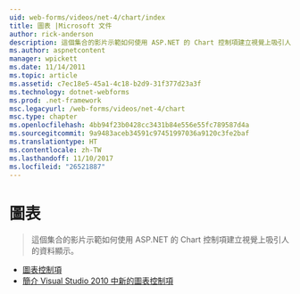 ```yaml
---
uid: web-forms/videos/net-4/chart/index
title: 圖表 |Microsoft 文件
author: rick-anderson
description: 這個集合的影片示範如何使用 ASP.NET 的 Chart 控制項建立視覺上吸引人的資料顯示。
ms.author: aspnetcontent
manager: wpickett
ms.date: 11/14/2011
ms.topic: article
ms.assetid: c7ec18e5-45a1-4c18-b2d9-31f377d23a3f
ms.technology: dotnet-webforms
ms.prod: .net-framework
msc.legacyurl: /web-forms/videos/net-4/chart
msc.type: chapter
ms.openlocfilehash: 4bb94f23b0428cc3431b84e556e55fc789587d4a
ms.sourcegitcommit: 9a9483aceb34591c97451997036a9120c3fe2baf
ms.translationtype: HT
ms.contentlocale: zh-TW
ms.lasthandoff: 11/10/2017
ms.locfileid: "26521887"
---
```

<a name="chart"></a>圖表
====================
> 這個集合的影片示範如何使用 ASP.NET 的 Chart 控制項建立視覺上吸引人的資料顯示。


- [圖表控制項](aspnet-4-quick-hit-chart-control.md)
- [簡介 Visual Studio 2010 中新的圖表控制項](aspnet-4-how-do-i-introducing-the-new-chart-control-in-visual-studio-2010.md)

